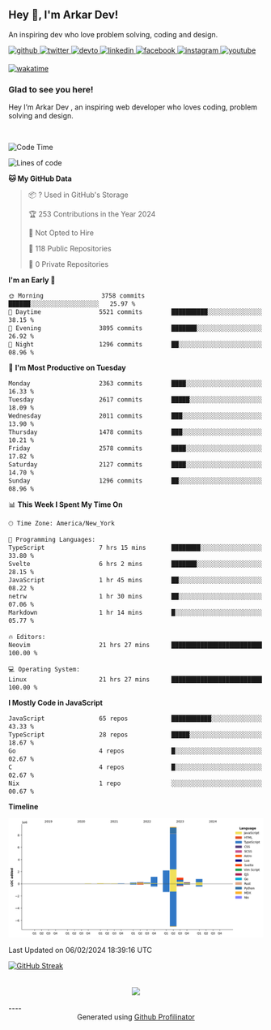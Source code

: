 ## Hey 👋, I'm Arkar Dev!  

An inspiring dev who love problem solving, coding and design.

<a href="https://github.com/Riley1101" target="_blank">
<img src=https://img.shields.io/badge/github-%2324292e.svg?&style=for-the-badge&logo=github&logoColor=white alt=github style="margin-bottom: 5px;" />
</a>
<a href="https://twitter.com/arkardev" target="_blank">
<img src=https://img.shields.io/badge/twitter-%2300acee.svg?&style=for-the-badge&logo=twitter&logoColor=white alt=twitter style="margin-bottom: 5px;" />
</a>
<a href="https://dev.to/riley1101" target="_blank">
<img src=https://img.shields.io/badge/dev.to-%2308090A.svg?&style=for-the-badge&logo=dev.to&logoColor=white alt=devto style="margin-bottom: 5px;" />
</a>
<a href="https://linkedin.com/in/arkar-kaung-myat" target="_blank">
<img src=https://img.shields.io/badge/linkedin-%231E77B5.svg?&style=for-the-badge&logo=linkedin&logoColor=white alt=linkedin style="margin-bottom: 5px;" />
</a>
<a href="https://www.facebook.com/riley.eileen.75" target="_blank">
<img src=https://img.shields.io/badge/facebook-%232E87FB.svg?&style=for-the-badge&logo=facebook&logoColor=white alt=facebook style="margin-bottom: 5px;" />
</a>
<a href="https://instagram.com/rileys1101" target="_blank">
<img src=https://img.shields.io/badge/instagram-%23000000.svg?&style=for-the-badge&logo=instagram&logoColor=white alt=instagram style="margin-bottom: 5px;" />
</a>
<a href="https://www.youtube.com/channel/UC_RfEQCC3gL2AzsFFAABikg" target="_blank">
<img src=https://img.shields.io/badge/youtube-%23EE4831.svg?&style=for-the-badge&logo=youtube&logoColor=white alt=youtube style="margin-bottom: 5px;" />
</a>  
  
[![wakatime](https://wakatime.com/badge/user/cf23b6e3-75f8-4c04-b0e3-273191c8d2ec.svg)](https://wakatime.com/@cf23b6e3-75f8-4c04-b0e3-273191c8d2ec)


### Glad to see you here!  
Hey I’m Arkar Dev , an inspiring web developer who loves coding, problem solving and design.

<br/>

<!--START_SECTION:waka-->
![Code Time](http://img.shields.io/badge/Code%20Time-943%20hrs%2023%20mins-blue)

![Lines of code](https://img.shields.io/badge/From%20Hello%20World%20I%27ve%20Written-15.6%20million%20lines%20of%20code-blue)

**🐱 My GitHub Data** 

> 📦 ? Used in GitHub's Storage 
 > 
> 🏆 253 Contributions in the Year 2024
 > 
> 🚫 Not Opted to Hire
 > 
> 📜 118 Public Repositories 
 > 
> 🔑 0 Private Repositories 
 > 
**I'm an Early 🐤** 

```text
🌞 Morning                3758 commits        ██████░░░░░░░░░░░░░░░░░░░   25.97 % 
🌆 Daytime                5521 commits        ██████████░░░░░░░░░░░░░░░   38.15 % 
🌃 Evening                3895 commits        ███████░░░░░░░░░░░░░░░░░░   26.92 % 
🌙 Night                  1296 commits        ██░░░░░░░░░░░░░░░░░░░░░░░   08.96 % 
```
📅 **I'm Most Productive on Tuesday** 

```text
Monday                   2363 commits        ████░░░░░░░░░░░░░░░░░░░░░   16.33 % 
Tuesday                  2617 commits        █████░░░░░░░░░░░░░░░░░░░░   18.09 % 
Wednesday                2011 commits        ███░░░░░░░░░░░░░░░░░░░░░░   13.90 % 
Thursday                 1478 commits        ███░░░░░░░░░░░░░░░░░░░░░░   10.21 % 
Friday                   2578 commits        ████░░░░░░░░░░░░░░░░░░░░░   17.82 % 
Saturday                 2127 commits        ████░░░░░░░░░░░░░░░░░░░░░   14.70 % 
Sunday                   1296 commits        ██░░░░░░░░░░░░░░░░░░░░░░░   08.96 % 
```


📊 **This Week I Spent My Time On** 

```text
🕑︎ Time Zone: America/New_York

💬 Programming Languages: 
TypeScript               7 hrs 15 mins       ████████░░░░░░░░░░░░░░░░░   33.80 % 
Svelte                   6 hrs 2 mins        ███████░░░░░░░░░░░░░░░░░░   28.15 % 
JavaScript               1 hr 45 mins        ██░░░░░░░░░░░░░░░░░░░░░░░   08.22 % 
netrw                    1 hr 30 mins        ██░░░░░░░░░░░░░░░░░░░░░░░   07.06 % 
Markdown                 1 hr 14 mins        █░░░░░░░░░░░░░░░░░░░░░░░░   05.77 % 

🔥 Editors: 
Neovim                   21 hrs 27 mins      █████████████████████████   100.00 % 

💻 Operating System: 
Linux                    21 hrs 27 mins      █████████████████████████   100.00 % 
```

**I Mostly Code in JavaScript** 

```text
JavaScript               65 repos            ███████████░░░░░░░░░░░░░░   43.33 % 
TypeScript               28 repos            █████░░░░░░░░░░░░░░░░░░░░   18.67 % 
Go                       4 repos             █░░░░░░░░░░░░░░░░░░░░░░░░   02.67 % 
C                        4 repos             █░░░░░░░░░░░░░░░░░░░░░░░░   02.67 % 
Nix                      1 repo              ░░░░░░░░░░░░░░░░░░░░░░░░░   00.67 % 
```



**Timeline**

![Lines of Code chart](https://raw.githubusercontent.com/Riley1101/Riley1101/main/assets/bar_graph.png)


 Last Updated on 06/02/2024 18:39:16 UTC
<!--END_SECTION:waka-->

[![GitHub Streak](https://streak-stats.demolab.com?user=Riley1101)](https://git.io/streak-stats)
  
<br/>  
<div align="center">
<img src="https://komarev.com/ghpvc/?username=Riley1101&&style=flat-square" align="center" />
</div>  
<br/>  
----
<div align="center">Generated using <a href="https://profilinator.rishav.dev/" target="_blank">Github Profilinator</a></div>


